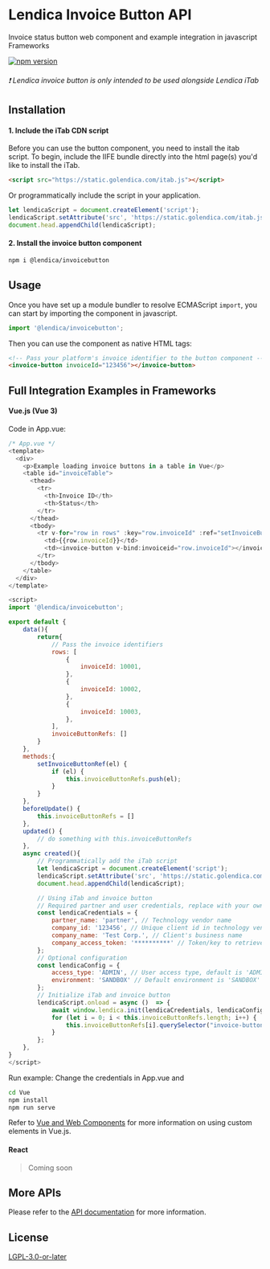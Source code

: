 # Lendica Invoice Button API
Invoice status button web component and example integration in javascript Frameworks

[![npm version](https://img.shields.io/badge/npm-v1.0.1-8c8ca1)](https://www.npmjs.com/package/@lendica/invoicebutton)
 ###### :exclamation: Lendica invoice button is only intended to be used alongside Lendica iTab


## Installation

#### 1. Include the iTab CDN script
Before you can use the button component, you need to install the itab script. To begin, include the IIFE bundle directly into the html page(s) you'd like to install the iTab.

```html
<script src="https://static.golendica.com/itab.js"></script>
```

Or programmatically include the script in your application.

```javascript
let lendicaScript = document.createElement('script');
lendicaScript.setAttribute('src', 'https://static.golendica.com/itab.js');
document.head.appendChild(lendicaScript);
```

#### 2. Install the invoice button component
```sh
npm i @lendica/invoicebutton
```

## Usage
Once you have set up a module bundler to resolve ECMAScript `import`, you can start by importing the component in javascript.
```javascript
import '@lendica/invoicebutton';
```
Then you can use the component as native HTML tags:
```html
<!-- Pass your platform's invoice identifier to the button component -->
<invoice-button invoiceId="123456"></invoice-button>
```

## Full Integration Examples in Frameworks
#### Vue.js (Vue 3)
Code in App.vue:
```javascript
/* App.vue */
<template>
  <div>
    <p>Example loading invoice buttons in a table in Vue</p>
    <table id="invoiceTable">
      <thead>
        <tr>
          <th>Invoice ID</th>
          <th>Status</th>
        </tr>
      </thead>
      <tbody>
        <tr v-for="row in rows" :key="row.invoiceId" :ref="setInvoiceButtonRef">
          <td>{{row.invoiceId}}</td>
          <td><invoice-button v-bind:invoiceid="row.invoiceId"></invoice-button></td>
        </tr>
      </tbody>
    </table>
  </div>
</template>

<script>
import '@lendica/invoicebutton';

export default {
    data(){
        return{
            // Pass the invoice identifiers
            rows: [
                {
                    invoiceId: 10001,
                },
                {
                    invoiceId: 10002,
                },
                {
                    invoiceId: 10003,
                },
            ],
            invoiceButtonRefs: []
        }
    },
    methods:{
        setInvoiceButtonRef(el) {
            if (el) {
                this.invoiceButtonRefs.push(el);
            }
        }
    },
    beforeUpdate() {
        this.invoiceButtonRefs = []
    },
    updated() {
        // do something with this.invoiceButtonRefs
    },
    async created(){
        // Programmatically add the iTab script
        let lendicaScript = document.createElement('script');
        lendicaScript.setAttribute('src', 'https://static.golendica.com/itab.js');
        document.head.appendChild(lendicaScript);

        // Using iTab and invoice button
        // Required partner and user credentials, replace with your own
        const lendicaCredentials = {
            partner_name: 'partner', // Technology vendor name
            company_id: '123456', // Unique client id in technology vendor's system
            company_name: 'Test Corp.', // Client's business name
            company_access_token: '**********' // Token/key to retrieve client data from vendor's API
        };
        // Optional configuration
        const lendicaConfig = {
            access_type: 'ADMIN', // User access type, default is 'ADMIN' if not specified, currently supporting 'VIEW_ONLY' or 'ADMIN'
            environment: 'SANDBOX' // Default environment is 'SANDBOX' if not specified, currently supporting 'SANDBOX' or 'PRODUCTION'
        };
        // Initialize iTab and invoice button
        lendicaScript.onload = async ()  => {
            await window.lendica.init(lendicaCredentials, lendicaConfig);
            for (let i = 0; i < this.invoiceButtonRefs.length; i++) {
                this.invoiceButtonRefs[i].querySelector("invoice-button").lendicaready = true;
            }
        };
    },
}
</script>
```
Run example: Change the credentials in App.vue and
```sh
cd Vue
npm install
npm run serve
```
Refer to [Vue and Web Components](https://v3.vuejs.org/guide/web-components.html#using-custom-elements-in-vue) for more information on using custom elements in Vue.js.

#### React
> Coming soon


## More APIs
Please refer to the [API documentation](https://docs.golendica.com/) for more information.

## License
[LGPL-3.0-or-later](https://spdx.org/licenses/LGPL-3.0-or-later.html)